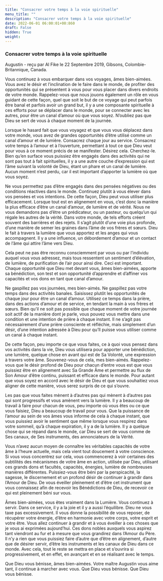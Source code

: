 ```yaml
---
title: "Consacrer votre temps à la voie spirituelle"
menu_title: ""
description: "Consacrer votre temps à la voie spirituelle"
date: 2022-06-01 06:00:01+00:860
draft: False
hidden: True
weight:
---
```

### Consacrer votre temps à la voie spirituelle

Augustin - reçu par Al Fike le 22 Septembre 2019, Gibsons, Colombie-Britannique, Canada.

Vous continuez à vous embarquer dans vos voyages, âmes bien-aimées. Vous avez le désir et l’inclination de le faire dans le monde, de profiter des opportunités qui se présentent à vous pour vous placer dans divers endroits de votre monde. Rappelez-vous que nous jouons également un rôle en vous guidant de cette façon, quel que soit le but de ce voyage qui peut parfois être banal et parfois avoir un grand but, il y a une composante spirituelle à ces efforts pour se déplacer dans le monde, pour se connecter avec les autres, pour être un canal d’amour où que vous soyez. N’oubliez pas que Dieu se sert de vous à chaque moment de la journée.

Lorsque le hasard fait que vous voyagez et que vous vous déplacez dans votre monde, vous avez de grandes opportunités d’être utilisé comme un canal d’amour et de lumière. Consacrez chaque jour au service. Consacrez votre temps à l’amour et à l’ouverture, permettant à tout ce que Dieu veut pour vous à ce moment précis de se manifester. Désirez cela. Cherchez-le. Bien qu’en surface vous puissiez être engagés dans des activités qui ne sont pas tout à fait spirituelles, il y a une autre couche d’expression qui est l’âme suivant la volonté de Dieu, étant un phare et un canal de lumière. Aucun moment n’est perdu, car il est important d’apporter la lumière où que vous soyez.

Ne vous permettez pas d’être engagés dans des pensées négatives ou des conditions réactives dans le monde. Continuez plutôt à vous élever dans vos pensées et vos intentions. De cette façon, Dieu peut vous utiliser plus efficacement. Lorsque tout est en alignement en vous, c’est donc la manière la plus efficace d’être un canal d’amour, de lumière et de vérité. Nous ne vous demandons pas d’être un prédicateur, ou un pasteur, ou quelqu’un qui régale les autres de la vérité. Dans votre monde, de tels efforts créent souvent des barrières et des rejets. Il s’agit plutôt d’une voie plus profonde, d’une manière de semer les graines dans l’âme de vos frères et sœurs. Dieu le fait à travers la lumière que vous apportez et les anges qui vous accompagnent. Il y a une influence, un débordement d’amour et un contact de l’âme qui attire l’âme vers Dieu.

Cela peut ne pas être reconnu consciemment par vous ou par l’individu auquel vous vous adressez, mais tous ressentent un sentiment d’élévation, de lumière, de purification de l’air pour ainsi dire. Ceci est important. Chaque opportunité que Dieu met devant vous, âmes bien-aimées, apporte sa bénédiction, son test et son opportunité d’apprendre et d’affiner vos capacités et vos dons en tant que canal d’amour.

Ne gaspillez pas vos journées, mes bien-aimés. Ne gaspillez pas votre temps dans des activités banales. Saisissez plutôt les opportunités de chaque jour pour être un canal d’amour. Utilisez ce temps dans la prière, dans des actions d’amour et de service, en tendant la main à vos frères et sœurs. Bien qu’il ne soit pas possible que chaque moment de votre journée soit actif de la manière dont je parle, vous pouvez vous mettre dans une condition et une intention de prière à chaque instant. Il ne s’agit pas nécessairement d’une prière consciente et réfléchie, mais simplement d’un désir, d’une intention adressée à Dieu pour qu’Il puisse vous utiliser comme un canal à chaque instant.

De cette façon, peu importe ce que vous faites, ce à quoi vous pensez dans vos activités dans la vie, Dieu vous utilisera pour apporter une bénédiction, une lumière, quelque chose en avant qui est de Sa Volonté, une expression à travers votre âme. Souvenez-vous de cela, mes bien-aimés. Rappelez-vous que le désir profond de Dieu pour chacun d’entre vous est que vous puissiez être en alignement avec Sa Grande Âme et permettre au flux de Son Amour d’être continu, puissant et efficace dans le monde. Pour autant que vous soyez en accord avec le désir de Dieu et que vous souhaitiez vous aligner de cette manière, vous serez surpris de ce qui s’ouvre.

Les pas que vous faites mènent à d’autres pas qui mènent à d’autres pas qui sont progressifs et vous amènent vers la lumière. Il y a beaucoup de travail à faire pour chacun de vous, peu importe où vous êtes ou ce que vous faisiez, Dieu a beaucoup de travail pour vous. Que la puissance de l’amour au sein de vos âmes vous informe de cela à chaque instant, que vous puissiez avoir le sentiment que même lorsque vous respirez dans votre sommeil, qu’à chaque expiration, il y a de la lumière. Il y a quelque chose qui se répand dans le monde, car Dieu se sert de vous comme de Ses canaux, de Ses instruments, des annonciateurs de la Vérité.

Vous n’avez aucun moyen de connaître les véritables capacités de votre âme à l’heure actuelle, mais cela vient tout doucement à votre conscience. Si vous vous concentrez sur cela, vous commencerez à voir certaines des subtilités des mécanismes de votre âme en action, utilisée par Dieu, utilisant ces grands dons et facultés, capacités, énergies, lumière de nombreuses manières différentes. Puissiez-vous être béni par la perspicacité, la sagesse, le discernement et un profond désir de continuer à grandir dans l’Amour de Dieu. De vous éveiller pleinement et d’être cet instrument que vous connaissez afin de recevoir les Bénédictions de Dieu, de recevoir ce qui est pleinement béni sur vous.

Âmes bien-aimées, vous êtes vraiment dans la Lumière. Vous continuez à servir. Dans ce service, il y a la joie et il y a aussi l’équilibre. Dieu ne vous taxe pas excessivement. Il vous donne la possibilité de vous reposer, de récupérer votre énergie, d’être en harmonie avec votre corps, votre esprit et votre être. Vous allez continuer à grandir et à vous éveiller à ces choses que je vous ai exprimées aujourd’hui. Ces dons nobles auxquels vous aspirez tant viendront au fur et à mesure que vous grandirez dans l’Amour du Père. Il n’y a rien que vous puissiez faire d’autre que d’être en alignement, d’autre que de désirer servir, d’être les instruments et les canaux de Dieu dans ce monde. Avec cela, tout le reste se mettra en place et s’ouvrira si progressivement, et en effet, en avançant et en se réalisant avec le temps.

Que Dieu vous bénisse, âmes bien-aimées. Votre maître Augustin vous aime tant, il continue à marcher avec vous. Que Dieu vous bénisse. Que Dieu vous bénisse.
